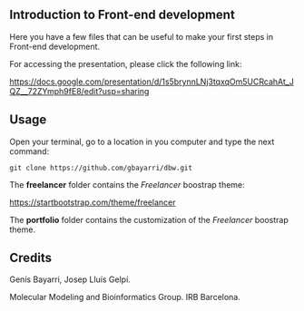 ## Introduction to Front-end development

Here you have a few files that can be useful to make your first steps in Front-end development.

For accessing the presentation, please click the following link:

https://docs.google.com/presentation/d/1s5brynnLNj3tqxqOm5UCRcahAt_JQZ__72ZYmph9fE8/edit?usp=sharing

## Usage

Open your terminal, go to a location in you computer and type the next command:

`git clone https://github.com/gbayarri/dbw.git`

The **freelancer** folder contains the *Freelancer* boostrap theme:

https://startbootstrap.com/theme/freelancer

The **portfolio** folder contains the customization of the *Freelancer* boostrap theme.

## Credits

Genís Bayarri, Josep Lluís Gelpí.

Molecular Modeling and Bioinformatics Group. IRB Barcelona.
